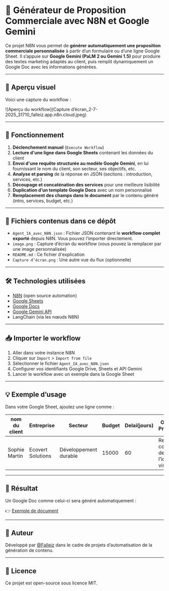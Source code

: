 # 🧠 Générateur de Proposition Commerciale avec N8N et Google Gemini

Ce projet N8N vous permet de **générer automatiquement une proposition commerciale personnalisée** à partir d’un formulaire ou d’une ligne Google Sheet. Il s’appuie sur **Google Gemini (PaLM 2 ou Gemini 1.5)** pour produire des textes marketing adaptés au client, puis remplit dynamiquement un Google Doc avec les informations générées.

---

## 📸 Aperçu visuel

Voici une capture du workflow :

![Aperçu du workflow](Capture d’écran_2-7-2025_31710_falleiz.app.n8n.cloud.jpeg) <!-- Remplacez 'image.png' par le nom de votre image si besoin -->

---

## 🧩 Fonctionnement

1. **Déclenchement manuel** (`Execute Workflow`)
2. **Lecture d'une ligne dans Google Sheets** contenant les données du client
3. **Envoi d'une requête structurée au modèle Google Gemini**, en lui fournissant le nom du client, son secteur, ses objectifs, etc.
4. **Analyse et parsing** de la réponse en JSON (sections : introduction, services, etc.)
5. **Découpage et concaténation des services** pour une meilleure lisibilité
6. **Duplication d’un template Google Docs** avec un nom personnalisé
7. **Remplacement des champs dans le document** par le contenu généré (intro, services, budget, etc.)

---

## 📂 Fichiers contenus dans ce dépôt

- `Agent_IA_avec_N8N.json` : Fichier JSON contenant le **workflow complet exporté** depuis N8N. Vous pouvez l’importer directement.
- `image.png` : Capture d’écran du workflow (vous pouvez la remplacer par une image personnalisée)
- `README.md` : Ce fichier d'explication
- `Capture d’écran.png` : Une autre vue du flux (optionnelle)

---

## 🛠️ Technologies utilisées

- [N8N](https://n8n.io/) (open source automation)
- [Google Sheets](https://www.google.com/sheets/)
- [Google Docs](https://docs.google.com/)
- [Google Gemini API](https://deepmind.google/technologies/gemini/)
- LangChain (via les nœuds N8N)

---

## 📥 Importer le workflow

1. Aller dans votre instance N8N
2. Cliquer sur `Import` > `Import from file`
3. Sélectionner le fichier `Agent_IA_avec_N8N.json`
4. Configurer vos identifiants Google Drive, Sheets et API Gemini
5. Lancer le workflow avec un exemple dans la Google Sheet

---

## 💡 Exemple d’usage

Dans votre Google Sheet, ajoutez une ligne comme :

| nom du client | Entreprise           | Secteur              | Budget | Delai(jours) | Objectifs Principaux                              | Points Spécifiques                                |
|---------------|----------------------|----------------------|--------|--------------|---------------------------------------------------|--------------------------------------------------|
| Sophie Martin | Ecovert Solutions    | Développement durable | 15000  | 60           | Refonte complète de l’identité visuelle           | Design épuré, UX fluide pour contenu technique   |

---

## 📄 Résultat

Un Google Doc comme celui-ci sera généré automatiquement :

👉 [Exemple de document](https://docs.google.com/document/d/1W0n4KNhGkoON-DiH3jMdTvsQ10fDMYVYHAtousQzpRY/edit)

---

## 👤 Auteur

Développé par [@Falleiz](https://github.com/Falleiz) dans le cadre de projets d’automatisation de la génération de contenu.

---

## 📝 Licence

Ce projet est open-source sous licence MIT.
